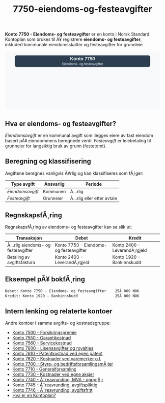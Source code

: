 ﻿---
title: "7750-eiendoms-og-festeavgifter"
meta_title: "7750-eiendoms-og-festeavgifter"
meta_description: '**Konto 7750 - Eiendoms- og festeavgifter** er en konto i Norsk Standard Kontoplan som brukes til Ã¥ registrere **eiendoms- og festeavgifter**, inkludert kommun...'
slug: 7750-eiendoms-og-festeavgifter
type: blog
layout: pages/single
---

**Konto 7750 - Eiendoms- og festeavgifter** er en konto i Norsk Standard Kontoplan som brukes til Ã¥ registrere **eiendoms- og festeavgifter**, inkludert kommunale eiendomsskatter og festeavgifter for grunnleie.

![Illustrasjon av konto 7750 Eiendoms- og festeavgifter](7750-eiendoms-og-festeavgifter-image.svg)

## Hva er eiendoms- og festeavgifter?

*Eiendomsavgift* er en kommunal avgift som ilegges eiere av fast eiendom basert pÃ¥ eiendommens beregnede verdi.
*Festeavgift* er leiebetaling til grunneier for langsiktig bruk av grunn (festetomt).

## Beregning og klassifisering

Avgiftene beregnes vanligvis Ã¥rlig og kan klassifiseres som fÃ¸lger:

| Type avgift         | Ansvarlig           | Periode                     |
|---------------------|---------------------|-----------------------------|
| *Eiendomsavgift*    | Kommunen            | Ã…rlig                       |
| *Festeavgift*       | Grunneier           | Ã…rlig eller etter avtale     |

## RegnskapsfÃ¸ring

RegnskapsfÃ¸ring av eiendoms- og festeavgifter kan se slik ut:

| Transaksjon                          | Debet                                | Kredit                       |
|--------------------------------------|--------------------------------------|------------------------------|
| Ã…rlig eiendoms- og festeavgifter     | Konto 7750 - Eiendoms- og festeavgifter | Konto 2400 - LeverandÃ¸rgjeld |
| Betaling av avgiftsfaktura           | Konto 2400 - LeverandÃ¸rgjeld          | Konto 1920 - Bankinnskudd     |

## Eksempel pÃ¥ bokfÃ¸ring

```plaintext
Debet: Konto 7750 - Eiendoms- og festeavgifter    25Â 000 NOK
Kredit: Konto 1920 - Bankinnskudd                 25Â 000 NOK
```

## Intern lenking og relaterte kontoer

Andre kontoer i samme avgifts- og kostnadsgruppe:

* [Konto 7500 - Forsikringspremie](/blogs/kontoplan/7500-forsikringspremie "Konto 7500 - Forsikringspremie")
* [Konto 7550 - Garantikostnad](/blogs/kontoplan/7550-garantikostnad "Konto 7550 - Garantikostnad")
* [Konto 7560 - Servicekostnad](/blogs/kontoplan/7560-servicekostnad "Konto 7560 - Servicekostnad")
* [Konto 7600 - Lisensavgifter og royalties](/blogs/kontoplan/7600-lisensavgifter-og-royalties "Konto 7600 - Lisensavgifter og royalties")
* [Konto 7610 - Patentkostnad ved egen patent](/blogs/kontoplan/7610-patentkostnad-ved-egen-patent "Konto 7610 - Patentkostnad ved egen patent")
* [Konto 7620 - Kostnader ved varemerker o.l.](/blogs/kontoplan/7620-kostnader-ved-varemerker-o-l "Konto 7620 - Kostnader ved varemerker o.l.")
* [Konto 7700 - Styre- og bedriftsforsamlingsmÃ¸ter](/blogs/kontoplan/7700-styre-og-bedriftsforsamlingsmoter "Konto 7700 - Styre- og bedriftsforsamlingsmÃ¸ter")
* [Konto 7710 - Generalforsamling](/blogs/kontoplan/7710-generalforsamling "Konto 7710 - Generalforsamling")
* [Konto 7730 - Kostnader ved egne aksjer](/blogs/kontoplan/7730-kostnader-ved-egne-aksjer "Konto 7730 - Kostnader ved egne aksjer")
* [Konto 7740 - Ã˜reavrunding, MVA - oppgjÃ¸r](/blogs/kontoplan/7740-oreavrunding-mva-oppgjor "Konto 7740 - Ã˜reavrunding, MVA - oppgjÃ¸r")
* [Konto 7745 - Ã˜reavrunding, avgiftspliktig](/blogs/kontoplan/7745-oreavrunding-avgiftspliktig "Konto 7745 - Ã˜reavrunding, avgiftspliktig")
* [Konto 7746 - Ã˜reavrunding, avgiftsfritt](/blogs/kontoplan/7746-oreavrunding-avgiftsfritt "Konto 7746 - Ã˜reavrunding, avgiftsfritt")
* [Hva er en Kontoplan?](/blogs/regnskap/hva-er-kontoplan "Hva er en Kontoplan? Komplett Guide til Kontoplaner i Norsk Regnskap")
